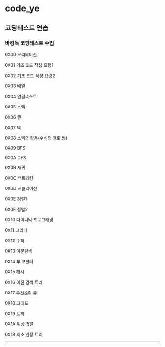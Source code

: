 # code_ye
## 코딩테스트 연습
### 바킹독 코딩테스트 수업
0X00 오리테이션

0X01 기초 코드 작성 요령1

0X02 기초 코드 작성 요령2 

0X03 배열

0X04 연결리스트

0X05 스택

0X06 큐

0X07 덱

0X08 스텍의 활용(수식의 괄호 쌍)

0X09 BFS

0X0A DFS

0X0B 재귀

0X0C 백트래킹

0X0D 시뮬레이션

0X0E 정렬1

0X0F 정렬2

0X10 다이나믹 프로그래밍

0X11 그리디

0X12 수학

0X13 이분탐색

0X14 투 포인터

0X15 해시

0X16 이진 검색 트리

0X17 우선순위 큐

0X18 그래프

0X19 트리

0X1A 위상 정렬

0X1B 최소 신장 트리

--------------------------
